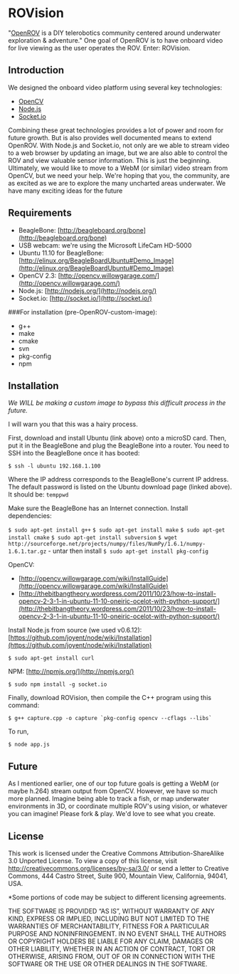 ROVision
========

"[OpenROV](http://openrov.com/) is a DIY telerobotics community centered around underwater exploration & adventure."  One goal of OpenROV is to have onboard video for live viewing as the user operates the ROV.  Enter: ROVision.

Introduction
------------

We designed the onboard video platform using several key technologies: 

- [OpenCV](http://opencv.willowgarage.com/)
- [Node.js](http://nodejs.org/)
- [Socket.io](http://socket.io/)

Combining these great technologies provides a lot of power and room for future growth.  But is also provides well documented means to extend OpenROV.  With Node.js and Socket.io, not only are we able to stream video to a web browser by updating an image, but we are also able to control the ROV and view valuable sensor information.  This is just the beginning.  Ultimately, we would like to move to a WebM (or similar) video stream from OpenCV, but we need your help.  We're hoping that you, the community, are as excited as we are to explore the many uncharted areas underwater.  We have many exciting ideas for the future


Requirements
------------
- BeagleBone: [http://beagleboard.org/bone](http://beagleboard.org/bone)
- USB webcam:  we're using the Microsoft LifeCam HD-5000
- Ubuntu 11.10 for BeagleBone:  [http://elinux.org/BeagleBoardUbuntu#Demo_Image](http://elinux.org/BeagleBoardUbuntu#Demo_Image)
- OpenCV 2.3:  [http://opencv.willowgarage.com/](http://opencv.willowgarage.com/)
- Node.js:  [http://nodejs.org/](http://nodejs.org/)
- Socket.io:  [http://socket.io/](http://socket.io/)

###For installation
(pre-OpenROV-custom-image):

- g++
- make
- cmake
- svn
- pkg-config
- npm


Installation
------------

*We WILL be making a custom image to bypass this difficult process in the future.*

I will warn you that this was a hairy process.  

First, download and install Ubuntu (link above) onto a microSD card.  Then, put it in the BeagleBone and plug the BeagleBone into a router.  You need to SSH into the BeagleBone once it has booted:

    $ ssh -l ubuntu 192.168.1.100

Where the IP address corresponds to the BeagleBone's current IP address.  The default password is listed on the Ubuntu download page (linked above).  It should be:  `temppwd`

Make sure the BeagleBone has an Internet connection.  Install dependencies:

`$ sudo apt-get install g++`
`$ sudo apt-get install make`
`$ sudo apt-get install cmake`
`$ sudo apt-get install subversion`
`$ wget http://sourceforge.net/projects/numpy/files/NumPy/1.6.1/numpy-1.6.1.tar.gz` - untar then install
`$ sudo apt-get install pkg-config`

OpenCV:
- [http://opencv.willowgarage.com/wiki/InstallGuide](http://opencv.willowgarage.com/wiki/InstallGuide)
- [http://thebitbangtheory.wordpress.com/2011/10/23/how-to-install-opencv-2-3-1-in-ubuntu-11-10-oneiric-ocelot-with-python-support/](http://thebitbangtheory.wordpress.com/2011/10/23/how-to-install-opencv-2-3-1-in-ubuntu-11-10-oneiric-ocelot-with-python-support/)

Install Node.js from source (we used v0.6.12):
[https://github.com/joyent/node/wiki/Installation](https://github.com/joyent/node/wiki/Installation)

`$ sudo apt-get install curl`

NPM:  [http://npmjs.org/](http://npmjs.org/)

`$ sudo npm install -g socket.io`

Finally, download ROVision, then compile the C++ program using this command:

    $ g++ capture.cpp -o capture `pkg-config opencv --cflags --libs`

To run,

    $ node app.js



Future
------

As I mentioned earlier, one of our top future goals is getting a WebM (or maybe h.264) stream output from OpenCV.  However, we have so much more planned.  Imagine being able to track a fish, or map underwater environments in 3D, or coordinate multiple ROV's using vision, or whatever you can imagine!  Please fork & play.  We'd love to see what you create.


License
-------

This work is licensed under the Creative Commons Attribution-ShareAlike 3.0 Unported License. To view a copy of this license, visit <http://creativecommons.org/licenses/by-sa/3.0/> or send a letter to Creative Commons, 444 Castro Street, Suite 900, Mountain View, California, 94041, USA.

*Some portions of code may be subject to different licensing agreements.

THE SOFTWARE IS PROVIDED “AS IS”, WITHOUT WARRANTY OF ANY KIND, EXPRESS OR IMPLIED, INCLUDING BUT NOT LIMITED TO THE WARRANTIES OF MERCHANTABILITY, FITNESS FOR A PARTICULAR PURPOSE AND NONINFRINGEMENT. IN NO EVENT SHALL THE AUTHORS OR COPYRIGHT HOLDERS BE LIABLE FOR ANY CLAIM, DAMAGES OR OTHER LIABILITY, WHETHER IN AN ACTION OF CONTRACT, TORT OR OTHERWISE, ARISING FROM, OUT OF OR IN CONNECTION WITH THE SOFTWARE OR THE USE OR OTHER DEALINGS IN THE SOFTWARE.